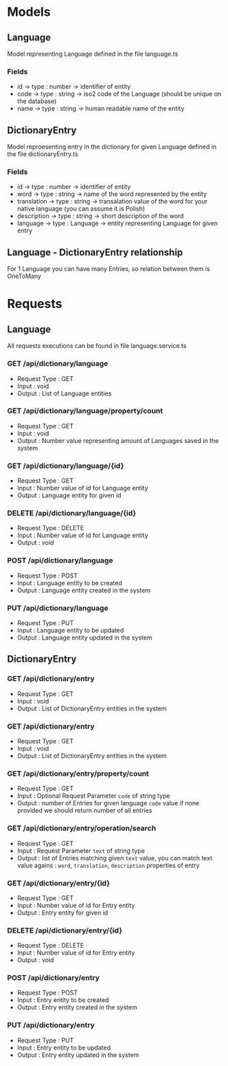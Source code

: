 # Models

## Language

Model representing Language defined in the file language.ts

### Fields

- id -> type : number -> identifier of entity
- code -> type : string -> iso2 code of the Language (should be unique on the database)
- name -> type : string -> human readable name of the entity

## DictionaryEntry

Model reproesenting entry in the dictionary for given Language defined in the file dictionaryEntry.ts

### Fields

- id -> type : number -> identifier of entity
- word -> type : string -> name of the word represented by the entity
- translation -> type : string -> transalation value of the word for your native language (you can assume it is Polish)
- description -> type : string -> short description of the word
- language -> type : Language -> entity representing Language for given entry

## Language - DictionaryEntry relationship
For 1 Language you can have many Entries, so relation between them is OneToMany

# Requests

## Language

All requests executions can be found in file language.service.ts

### GET /api/dictionary/language

- Request Type : GET
- Input : void
- Output : List of Language entities

### GET /api/dictionary/language/property/count

- Request Type : GET
- Input : void
- Output : Number value representing amount of Languages saved in the system

### GET /api/dictionary/language/{id}

- Request Type : GET
- Input : Number value of id for Language entity
- Output : Language entity for given id

### DELETE /api/dictionary/language/{id}

- Request Type : DELETE
- Input : Number value of id for Language entity
- Output : void

### POST /api/dictionary/language

- Request Type : POST
- Input : Language entity to be created
- Output : Language entity created in the system

### PUT /api/dictionary/language

- Request Type : PUT
- Input : Language entity to be updated
- Output : Language entity updated in the system

## DictionaryEntry

### GET /api/dictionary/entry

- Request Type : GET
- Input : void
- Output : List of DictionaryEntry entities in the system

### GET /api/dictionary/entry

- Request Type : GET
- Input : void
- Output : List of DictionaryEntry entities in the system

### GET /api/dictionary/entry/property/count

- Request Type : GET
- Input : Optional Request Parameter `code` of string type
- Output : number of Entries for given language `code` value if none provided we should return number of all entries

### GET /api/dictionary/entry/operation/search

- Request Type : GET
- Input : Request Parameter `text` of string type
- Output : list of Entries matching given `text` value, you can match text value agains : `word`, `translation`, `description` properties of entry

### GET /api/dictionary/entry/{id}

- Request Type : GET
- Input : Number value of id for Entry entity
- Output : Entry entity for given id

### DELETE /api/dictionary/entry/{id}

- Request Type : DELETE
- Input : Number value of id for Entry entity
- Output : void

### POST /api/dictionary/entry

- Request Type : POST
- Input : Entry entity to be created
- Output : Entry entity created in the system

### PUT /api/dictionary/entry

- Request Type : PUT
- Input : Entry entity to be updated
- Output : Entry entity updated in the system